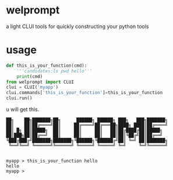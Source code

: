 # welprompt
a light CLUI tools for quickly constructing your python tools
# usage
```python
def this_is_your_function(cmd):
    '''candidates:ls pwd hello'''
    print(cmd)
from welprompt import CLUI
clui = CLUI('myapp')
clui.commands['this_is_your_function']=this_is_your_function
clui.run()
```
u will get this.
```
██╗    ██╗███████╗██╗      ██████╗ ██████╗ ███╗   ███╗███████╗
██║    ██║██╔════╝██║     ██╔════╝██╔═══██╗████╗ ████║██╔════╝
██║ █╗ ██║█████╗  ██║     ██║     ██║   ██║██╔████╔██║█████╗
██║███╗██║██╔══╝  ██║     ██║     ██║   ██║██║╚██╔╝██║██╔══╝
╚███╔███╔╝███████╗███████╗╚██████╗╚██████╔╝██║ ╚═╝ ██║███████╗
 ╚══╝╚══╝ ╚══════╝╚══════╝ ╚═════╝ ╚═════╝ ╚═╝     ╚═╝╚══════╝


myapp > this_is_your_function hello
hello
myapp >

```

